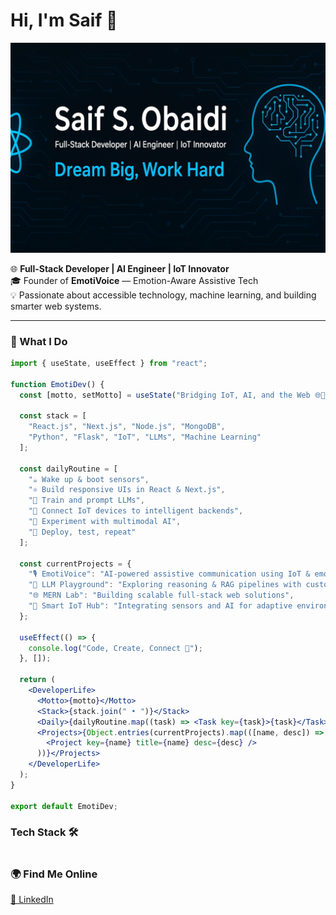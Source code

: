 # Hi, I'm Saif 👋  

![banner](https://github.com/Saifobai/Saifobai/blob/main/ProfileGitHub.png)  

🌐 **Full-Stack Developer | AI Engineer | IoT Innovator**  
🎓 Founder of **EmotiVoice** — Emotion-Aware Assistive Tech  
💡 Passionate about accessible technology, machine learning, and building smarter web systems.  

---

### 🧠 What I Do  
```jsx
import { useState, useEffect } from "react";

function EmotiDev() {
  const [motto, setMotto] = useState("Bridging IoT, AI, and the Web 🌐🤖❤️");

  const stack = [
    "React.js", "Next.js", "Node.js", "MongoDB", 
    "Python", "Flask", "IoT", "LLMs", "Machine Learning"
  ];

  const dailyRoutine = [
    "☕ Wake up & boot sensors",
    "⚛️ Build responsive UIs in React & Next.js",
    "🧠 Train and prompt LLMs",
    "📡 Connect IoT devices to intelligent backends",
    "💬 Experiment with multimodal AI",
    "🚀 Deploy, test, repeat"
  ];

  const currentProjects = {
    "🎙️ EmotiVoice": "AI-powered assistive communication using IoT & emotion recognition",
    "🤖 LLM Playground": "Exploring reasoning & RAG pipelines with custom prompts",
    "🌐 MERN Lab": "Building scalable full-stack web solutions",
    "📡 Smart IoT Hub": "Integrating sensors and AI for adaptive environments"
  };

  useEffect(() => {
    console.log("Code, Create, Connect 🔁");
  }, []);

  return (
    <DeveloperLife>
      <Motto>{motto}</Motto>
      <Stack>{stack.join(" • ")}</Stack>
      <Daily>{dailyRoutine.map((task) => <Task key={task}>{task}</Task>)}</Daily>
      <Projects>{Object.entries(currentProjects).map(([name, desc]) => (
        <Project key={name} title={name} desc={desc} />
      ))}</Projects>
    </DeveloperLife>
  );
}

export default EmotiDev;


```
### Tech Stack 🛠️
```

```
### 🌍 Find Me Online
[💼 LinkedIn](https://www.linkedin.com/in/saif-alobaidi-1aa00b210/)
